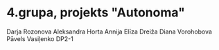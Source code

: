 # 4.grupa, projekts "Autonoma"

Darja Rozonova
Aleksandra Horta
Annija Elīza Dreiža 
Diana Vorohobova
Pāvels Vasiļenko
DP2-1
